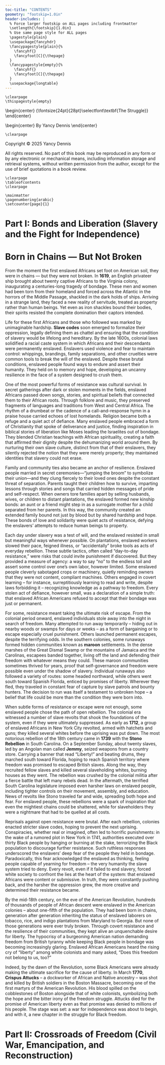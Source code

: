 ```yaml
---
toc-title: "CONTENTS"
geometry: "footskip=1.0in"
header-includes: |
  % Force larger footskip on ALL pages including frontmatter
  \setlength{\footskip}{1.0in}
  % Use same page style for ALL pages
  \pagestyle{plain}
  \usepackage{fancyhdr}
  \fancypagestyle{plain}{%
    \fancyhf{}
    \fancyfoot[C]{\thepage}
  }
  \fancypagestyle{empty}{%
    \fancyhf{}
    \fancyfoot[C]{\thepage}
  }
  \usepackage{longtable}
---
```


```{=latex}
\clearpage
\thispagestyle{empty}
```

\begin{center} {\fontsize{24pt}{28pt}\selectfont\textbf{The Struggle}} \end{center}

\begin{center} By Yancy Dennis \end{center}

```{=latex}
\clearpage
```

Copyright © 2025 Yancy Dennis

All rights reserved. No part of this book may be reproduced in any form or by any electronic or mechanical means, including information storage and retrieval systems, without written permission from the author, except for the use of brief quotations in a book review.

```{=latex}
\clearpage
\tableofcontents
\clearpage
```

```{=latex}
\mainmatter
\pagenumbering{arabic}
\setcounter{page}{1}
```

# Part I: Bonds and Liberation (Slavery and the Fight for Independence)

# Born in Chains — But Not Broken

From the moment the first enslaved Africans set foot on American soil, they were in chains — but they were not broken. In **1619**, an English privateer ship brought about twenty captive Africans to the Virginia colony, inaugurating a centuries-long tragedy of bondage. These men and women had been torn from their homeland and forced across the Atlantic in the horrors of the Middle Passage, shackled in the dark holds of ships. Arriving in a strange land, they faced a new reality of servitude, treated as property rather than human beings. Yet even as iron shackles bound their bodies, their spirits resisted the complete domination their captors intended.

Life for these first Africans and those who followed was marked by unimaginable hardship. **Slave codes** soon emerged to formalize their oppression, legally defining them as chattel and ensuring that the condition of slavery would be lifelong and hereditary. By the late 1600s, colonial laws solidified a racial caste system in which Africans and their descendants were permanently enslaved. Enslavers used violence and fear to maintain control: whippings, brandings, family separations, and other cruelties were common tools to break the will of the enslaved. Despite these brutal conditions, enslaved people found ways to endure and assert their humanity. They held on to memory and hope, developing an uncanny resilience in the face of a system designed to crush them.

One of the most powerful forms of resistance was cultural survival. In secret gatherings after dark or stolen moments in the fields, enslaved Africans passed down songs, stories, and spiritual beliefs that connected them to their African roots. Through folklore and music, they preserved fragments of languages and traditions from West and Central Africa. The rhythm of a drumbeat or the cadence of a call-and-response hymn in a praise house carried echoes of lost homelands. Religion became both a refuge and a quiet act of defiance. Many enslaved people embraced a form of Christianity that spoke of deliverance and justice, finding inspiration in biblical stories of liberation like Moses leading the Israelites out of bondage. They blended Christian teachings with African spirituality, creating a faith that affirmed their dignity despite the dehumanizing world around them. By nurturing their own slave culture, distinct from that of their enslavers, they silently rejected the notion that they were merely property; they maintained identities that slavery could not erase.

Family and community ties also became an anchor of resilience. Enslaved people married in secret ceremonies—“jumping the broom” to symbolize their union—and they clung fiercely to their loved ones despite the constant threat of separation. Parents taught their children how to survive, imparting lessons through stories and songs that carried hidden messages of pride and self-respect. When owners tore families apart by selling husbands, wives, or children to distant plantations, the enslaved formed new kinship bonds: an aunt or a friend might step in as a surrogate mother for a child separated from her parents. In this way, the community created an extended family bound not just by blood but by shared hardship and hope. These bonds of love and solidarity were quiet acts of resistance, defying the enslavers’ attempts to reduce human beings to property.

Each day under slavery was a test of will, and the enslaved resisted in small but meaningful ways whenever possible. On plantations, enslaved workers slowed their pace, feigned illness, or “accidentally” broke tools as acts of everyday rebellion. These subtle tactics, often called “day-to-day resistance,” were risks that could invite punishment if discovered. But they provided a measure of agency: a way to say “no” to the endless toil and assert some control over one’s own labor, however limited. Some enslaved people cleverly sabotaged crops or machinery, quietly reminding owners that they were not content, compliant machines. Others engaged in covert learning – for instance, surreptitiously learning to read and write, despite laws forbidding it – recognizing knowledge as a pathway to freedom. Every stolen act of defiance, however small, was a declaration of a simple truth: that enslaved African Americans refused to accept that their bondage was just or permanent.

For some, resistance meant taking the ultimate risk of escape. From the colonial period onward, enslaved individuals stole away into the night in search of freedom. Many attempted to run away temporarily – hiding out in nearby woods or swamps for days or weeks – as a form of bargaining or to escape especially cruel punishment. Others launched permanent escapes, despite the terrifying odds. In the southern colonies, some runaways formed hidden communities known as **maroon** settlements. In the dense marshes of the Great Dismal Swamp or the mountains of Jamaica and the Carolinas, escapees banded together, living off the land and defending their freedom with whatever means they could. These maroon communities sometimes thrived for years, proof that self-governance and freedom were possible even under the shadow of slavery. Individual runaways also followed a variety of routes: some headed northward, while others went south toward Spanish Florida, enticed by promises of liberty. Wherever they fled, they traveled in constant fear of capture by slave patrols and bounty hunters. The decision to run was itself a testament to unbroken hope – a belief that life could be more than the condition they were born into.

When subtle forms of resistance or escape were not enough, some enslaved people chose the path of open rebellion. The colonial era witnessed a number of slave revolts that shook the foundations of the system, even if they were ultimately suppressed. As early as **1712**, a group of enslaved Africans in New York City revolted, armed with hatchets and guns; they killed several whites before the uprising was put down. The most notorious rebellion of the 18th century came in **1739** with the **Stono Rebellion** in South Carolina. On a September Sunday, about twenty slaves, led by an Angolan man called **Jemmy**, seized weapons from a country store. Carrying a banner that read “Liberty!” and beating drums, they marched south toward Florida, hoping to reach Spanish territory where freedom was promised to escaped British slaves. Along the way, they recruited fellow slaves and killed several slaveholding whites, burning houses as they went. The rebellion was crushed by the colonial militia after a fierce battle that left many rebels dead. In the aftermath, the terrified South Carolina legislature imposed even harsher laws on enslaved people, including tighter controls on their movement, assembly, and education. News of revolts like Stono traveled far and wide, spreading both hope and fear. For enslaved people, these rebellions were a spark of inspiration that even the mightiest chains could be shattered, while for slaveholders they were a nightmare that had to be quelled at all costs.

Reprisals against open resistance were brutal. After each rebellion, colonies enacted stricter slave codes, hoping to prevent the next uprising. Conspiracies, whether real or imagined, often led to horrific punishments: in the wake of a rumored plot in New York in 1741, authorities executed over thirty Black people by hanging or burning at the stake, terrorizing the Black population to discourage further resistance. Such ruthless responses underscored the enslavers’ deep fear of the people they held in bondage. Paradoxically, this fear acknowledged the enslaved as thinking, feeling people capable of yearning for freedom – the very humanity the slave system tried to deny. Every revolt, even if it failed to end slavery, forced white society to confront the lies at the heart of the system: that enslaved Africans were content or submissive. In truth, they were constantly pushing back, and the harsher the oppression grew, the more creative and determined their resistance became.

By the mid-18th century, on the eve of the American Revolution, hundreds of thousands of people of African descent were enslaved in the American colonies – about one-fifth of the population. They had been born in chains, generation after generation inheriting the status of enslaved laborers on tobacco, rice, and indigo plantations from Maryland to Georgia. But none of those generations were ever truly broken. Through covert resistance and the resilience of their communities, they kept alive an unquenchable desire for liberty. The hypocrisy of a burgeoning American nation demanding freedom from British tyranny while keeping Black people in bondage was becoming increasingly glaring. Enslaved African Americans heard the rising cry of “liberty” among white colonists and many asked, “Does this freedom not belong to us, too?”

Indeed, by the dawn of the Revolution, some Black Americans were already making the ultimate sacrifice for the cause of liberty. In March **1770**, **Crispus Attucks** – a dockworker of African and Native ancestry – was shot and killed by British soldiers in the Boston Massacre, becoming one of the first martyrs of the American Revolution. His blood spilled on the cobblestones of Boston alongside that of white colonists, symbolizing both the hope and the bitter irony of the freedom struggle. Attucks died for the promise of American liberty even as that promise was denied to millions of his people. The stage was set: a war for independence was about to begin, and with it, a new chapter in the struggle for Black freedom.

# Part II: Crossroads of Freedom (Civil War, Emancipation, and Reconstruction)